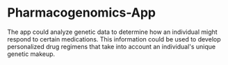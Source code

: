 # Pharmacogenomics-App
The app could analyze genetic data to determine how an individual might respond to certain medications. This information could be used to develop personalized drug regimens that take into account an individual's unique genetic makeup.
